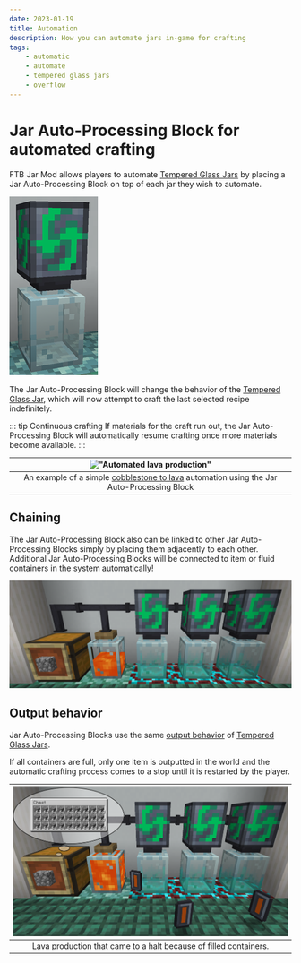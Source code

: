 ```yaml
---
date: 2023-01-19
title: Automation
description: How you can automate jars in-game for crafting
tags:
    - automatic
    - automate
    - tempered glass jars
    - overflow
---
```


# Jar Auto-Processing Block for automated crafting

FTB Jar Mod allows players to automate [Tempered Glass Jars](./jars.md#tempered-glass-jar) by placing a Jar Auto-Processing Block on top of each jar they wish to automate.

![The Jar Auto-Processing Block placed on top of a Tempered Glass Jar](./images/automation/japb-front.png "The Jar Auto-Processing Block placed on top of a Tempered Glass Jar")

The Jar Auto-Processing Block will change the behavior of the [Tempered Glass Jar](./jars.md#tempered-glass-jar), which will now attempt to craft the last selected recipe indefinitely.

::: tip Continuous crafting
If materials for the craft run out, the Jar Auto-Processing Block will automatically resume crafting once more materials become available.
:::

| !["Automated lava production"](./images/automation/cobble-to-lava-automation.gif "Automated lava production") |
|:--:|
| <figcaption>An example of a simple [cobblestone to lava](../KubeJS-integration/tempered-glass-jar-recipes.md#cobblestone-to-lava-under-high-temperature) automation using the Jar Auto-Processing Block</figcaption> |

## Chaining

The Jar Auto-Processing Block also can be linked to other Jar Auto-Processing Blocks simply by placing them adjacently to each other. Additional Jar Auto-Processing Blocks will be connected to item or fluid containers in the system automatically!

!["Chained automation blocks"](./images/automation/chained-japb.png "Chained automation blocks")

## Output behavior

Jar Auto-Processing Blocks use the same [output behavior](./jars.md#output-behavior) of [Tempered Glass Jars](./jars.md#tempered-glass-jar).

If all containers are full, only one item is outputted in the world and the automatic crafting process comes to a stop until it is restarted by the player.

| !["Lava production full"](./images/automation/output-in-world.png "Lava production full") |
|:--:|
| <figcaption>Lava production that came to a halt because of filled containers.</figcaption> |

